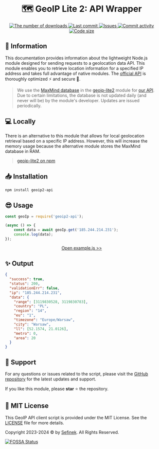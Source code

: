 <div align="center">
    <h1>🗺️ GeoIP Lite 2: API Wrapper</h1>
    <a href="https://www.npmjs.com/package/geoip2-api">
        <img src="https://img.shields.io/npm/dt/geoip2-api?maxAge=3600" alt="The number of downloads">
        <img src="https://img.shields.io/github/last-commit/sefinek24/geoip2-api" alt="Last commit">
        <img src="https://img.shields.io/github/issues/sefinek24/geoip2-api" alt="Issues">
        <img src="https://img.shields.io/github/commit-activity/w/sefinek24/geoip2-api" alt="Commit activity">
        <img src="https://img.shields.io/github/languages/code-size/sefinek24/geoip2-api" alt="Code size">
    </a>
</div>


## 📝 Information
This documentation provides information about the lightweight Node.js module designed for sending requests to a geolocation data API.
This module enables you to retrieve location information for a specified IP address and takes full advantage of native modules.
The [official API](https://api.sefinek.net) is thoroughly optimized ⚡ and secure 🔐.

> We use the [MaxMind database](https://www.maxmind.com) in the [geoip-lite2](https://github.com/sefinek24/geoip-lite2) module for [our API](https://api.sefinek.net/docs/v2).
> Due to certain limitations, the database is not updated daily (and never will be) by the module's developer. Updates are issued periodically.


## 💻 Locally
There is an alternative to this module that allows for local geolocation retrieval based on a specific IP address.
However, this will increase the memory usage because the alternative module stores the MaxMind database in RAM.

> [geoip-lite2 on npm](https://www.npmjs.com/package/geoip-lite2)


## 📥 Installation
```bash
npm install geoip2-api
```


## 😎 Usage
```js
const geoIp = require('geoip2-api');

(async () => {
    const data = await geoIp.get('185.244.214.231');
    console.log(data);
});
```
<div align="center">
    <a href="example.js">Open example.js >></a>
</div>


## ✨ Output
```json
{
  "success": true,
  "status": 200,
  "validationErr": false,
  "ip": "185.244.214.231",
  "data": {
    "range": [3119830528, 3119830783],
    "country": "PL",
    "region": "14",
    "eu": "1",
    "timezone": "Europe/Warsaw",
    "city": "Warsaw",
    "ll": [52.1574, 21.0126],
    "metro": 0,
    "area": 20
  }
}
```


## 💙 Support
For any questions or issues related to the script, please visit the [GitHub repository](https://github.com/sefinek24/geoip2-api) for the latest updates and support.

If you like this module, please **star** ⭐ the repository.


## 🔑 MIT License
This GeoIP API client script is provided under the MIT License. See the [LICENSE](LICENSE) file for more details.

Copyright 2023-2024 © by [Sefinek](https://sefinek.net). All Rights Reserved.

[![FOSSA Status](https://app.fossa.com/api/projects/git%2Bgithub.com%2Fsefinek24%2Fgeoip2-api.svg?type=large)](https://app.fossa.com/projects/git%2Bgithub.com%2Fsefinek24%2Fgeoip2-api?ref=badge_large)

